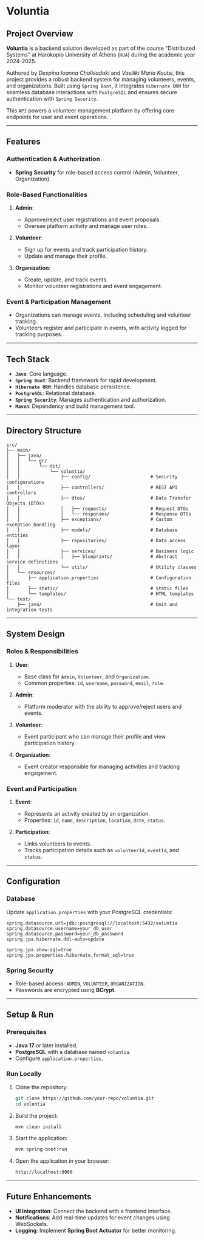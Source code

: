 
# **Voluntia**

## **Project Overview**
**Voluntia** is a backend solution developed as part of the course "Distributed Systems" at Harokopio University of Athens (`HUA`) during the academic year 2024-2025.

Authored by *Despina Ioanna Chalkiadaki* and *Vasiliki Maria Koutsi*, this project provides a robust backend system for managing volunteers, events, and organizations. Built using `Spring Boot`, it integrates `Hibernate ORM` for seamless database interactions with `PostgreSQL` and ensures secure authentication with `Spring Security`.

This `API` powers a volunteer management platform by offering core endpoints for user and event operations.

---

## **Features**

### **Authentication & Authorization**
- **Spring Security** for role-based access control (Admin, Volunteer, Organization).

### **Role-Based Functionalities**
1. **Admin**:
    - Approve/reject user registrations and event proposals.
    - Oversee platform activity and manage user roles.

2. **Volunteer**:
    - Sign up for events and track participation history.
    - Update and manage their profile.

3. **Organization**:
    - Create, update, and track events.
    - Monitor volunteer registrations and event engagement.

### **Event & Participation Management**
- Organizations can manage events, including scheduling and volunteer tracking.
- Volunteers register and participate in events, with activity logged for tracking purposes.

---

## **Tech Stack**
- **`Java`**: Core language.
- **`Spring Boot`**: Backend framework for rapid development.
- **`Hibernate ORM`**: Handles database persistence.
- **`PostgreSQL`**: Relational database.
- **`Spring Security`**: Manages authentication and authorization.
- **`Maven`**: Dependency and build management tool.

---

## **Directory Structure**

```plaintext
src/
├── main/
│   ├── java/
│   │   └── gr/
│   │       └── dit/
│   │           └── voluntia/
│   │               ├── config/                      # Security configurations
│   │               ├── controllers/                 # REST API controllers
│   │               ├── dtos/                        # Data Transfer Objects (DTOs)
│   │               │   ├── requests/                # Request DTOs
│   │               │   └── responses/               # Response DTOs
│   │               ├── exceptions/                  # Custom exception handling
│   │               ├── models/                      # Database entities
│   │               ├── repositories/                # Data access layer
│   │               ├── services/                    # Business logic
│   │               │   ├── blueprints/              # Abstract service definitions
│   │               └── utils/                       # Utility classes
│   └── resources/
│       ├── application.properties                   # Configuration files
│       ├── static/                                  # Static files
│       └── templates/                               # HTML templates
└── test/
    ├── java/                                        # Unit and integration tests
```

---

## **System Design**

### **Roles & Responsibilities**
1. **User**:
    - Base class for `Admin`, `Volunteer`, and `Organization`.
    - Common properties: `id`, `username`, `password`, `email`, `role`.

2. **Admin**:
    - Platform moderator with the ability to approve/reject users and events.

3. **Volunteer**:
    - Event participant who can manage their profile and view participation history.

4. **Organization**:
    - Event creator responsible for managing activities and tracking engagement.

### **Event and Participation**
1. **Event**:
    - Represents an activity created by an organization.
    - Properties: `id`, `name`, `description`, `location`, `date`, `status`.

2. **Participation**:
    - Links volunteers to events.
    - Tracks participation details such as `volunteerId`, `eventId`, and `status`.

---

## **Configuration**

### **Database**
Update `application.properties` with your PostgreSQL credentials:

```properties
spring.datasource.url=jdbc:postgresql://localhost:5432/voluntia
spring.datasource.username=your_db_user
spring.datasource.password=your_db_password
spring.jpa.hibernate.ddl-auto=update

spring.jpa.show-sql=true
spring.jpa.properties.hibernate.format_sql=true
```

### **Spring Security**
- Role-based access: `ADMIN`, `VOLUNTEER`, `ORGANIZATION`.
- Passwords are encrypted using **BCrypt**.

---

## **Setup & Run**

### **Prerequisites**
- **Java 17** or later installed.
- **PostgreSQL** with a database named `voluntia`.
- Configure `application.properties`.

### **Run Locally**
1. Clone the repository:
   ```bash
   git clone https://github.com/your-repo/voluntia.git
   cd voluntia
   ```

2. Build the project:
   ```bash
   mvn clean install
   ```

3. Start the application:
   ```bash
   mvn spring-boot:run
   ```

4. Open the application in your browser:
   ```
   http://localhost:8080
   ```

---

## **Future Enhancements**
- **UI Integration**: Connect the backend with a frontend interface.
- **Notifications**: Add real-time updates for event changes using WebSockets.
- **Logging**: Implement **Spring Boot Actuator** for better monitoring.
